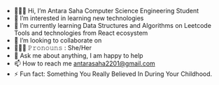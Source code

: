 - 👩🏻‍🎓 Hi, I’m Antara Saha Computer Science Engineering Student
- 👀 I’m interested in learning new technologies
- 🌱 I’m currently learning
      Data Structures and Algorithms on Leetcode
      Tools and technologies from React ecosystem
- 💞️ I’m looking to collaborate on
- 🧚🏻‍♀ 𝙿𝚛𝚘𝚗𝚘𝚞𝚗𝚜 : She/Her
- 💬 Ask me about anything, I am happy to help
- 📫 How to reach me antarasaha2201@gmail.com
- ⚡ Fun fact: Something You Really Believed In During Your Childhood.

<!---
antarasaha22/antarasaha22 is a ✨ special ✨ repository because its `README.md` (this file) appears on your GitHub profile.
You can click the Preview link to take a look at your changes.
--->
